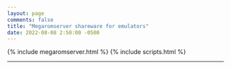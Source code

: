```yaml
---
layout: page
comments: false
title: "Megaromserver shareware for emulators"
date: 2022-08-08 2:50:00 -0500
---
```




{% include megaromserver.html %}
{% include scripts.html %}



---

